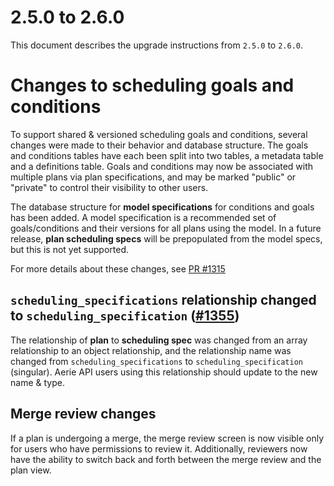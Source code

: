 # 2.5.0 to 2.6.0

This document describes the upgrade instructions from `2.5.0` to `2.6.0`.

# Changes to scheduling goals and conditions
To support shared & versioned scheduling goals and conditions, several changes were made to their behavior and database structure. The goals and conditions tables have each been split into two tables, a metadata table and a definitions table. Goals and conditions may now be associated with multiple plans via plan specifications, and may be marked "public" or "private" to control their visibility to other users.

The database structure for **model specifications** for conditions and goals has been added. A model specification is a recommended set of goals/conditions and their versions for all plans using the model. In a future release, **plan scheduling specs** will be prepopulated from the model specs, but this is not yet supported.

For more details about these changes, see [PR #1315](https://github.com/NASA-AMMOS/aerie/pull/1315)

## `scheduling_specifications` relationship changed to `scheduling_specification` ([#1355](https://github.com/NASA-AMMOS/aerie/pull/1355))

The relationship of **plan** to **scheduling spec** was changed from an array relationship to an object relationship, and the relationship name was changed from `scheduling_specifications` to `scheduling_specification` (singular). Aerie API users using this relationship should update to the new name & type.

## Merge review changes

If a plan is undergoing a merge, the merge review screen is now visible only for users who have permissions to review it. Additionally, reviewers now have the ability to switch back and forth between the merge review and the plan view.
